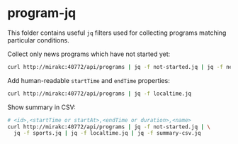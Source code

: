 # program-jq

This folder contains useful `jq` filters used for collecting programs matching
particular conditions.

Collect only news programs which have not started yet:

```sh
curl http://mirakc:40772/api/programs | jq -f not-started.jq | jq -f news.jq
```

Add human-readable `startTime` and `endTime` properties:

```sh
curl http://mirakc:40772/api/programs | jq -f localtime.jq
```

Show summary in CSV:

```sh
# <id>,<startTime or startAt>,<endTime or duration>,<name>
curl http://mirakc:40772/api/programs | jq -f not-started.jq | \
  jq -f sports.jq | jq -f localtime.jq | jq -f summary-csv.jq
```
